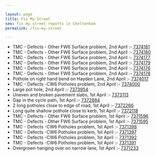 ```yaml
---

layout: page
title: Fix My Street
seo: fix my street reports in Cheltenham
permalink: /fix-my-street

---
```


<!-- fix_marker starts -->

- TMC - Defects - Other FW6  Surface problem, 2nd April :- [7374181](https://www.fixmystreet.com/report/7374181)
- TMC - Defects - Other FW6  Surface problem, 2nd April :- [7374180](https://www.fixmystreet.com/report/7374180)
- TMC - Defects - Other FW6  Surface problem, 2nd April :- [7374177](https://www.fixmystreet.com/report/7374177)
- TMC - Defects - Other FW6  Surface problem, 2nd April :- [7374179](https://www.fixmystreet.com/report/7374179)
- TMC - Defects - Other FW6  Surface problem, 2nd April :- [7374176](https://www.fixmystreet.com/report/7374176)
- TMC - Defects - Other FW6  Surface problem, 2nd April :- [7374178](https://www.fixmystreet.com/report/7374178)
- Pothole on right hand bend on Hayden Lane, 2nd April :- [7374017](https://www.fixmystreet.com/report/7374017)
- TMC - Defects -CW6 Potholes  problem, 2nd April :- [7374000](https://www.fixmystreet.com/report/7374000)
- Large pot hole, 2nd April :- [7373954](https://www.fixmystreet.com/report/7373954)
- Uneven and broken pavement slabs, 1st April :- [7373113](https://www.fixmystreet.com/report/7373113)
- Gap in the cycle path, 1st April :- [7372884](https://www.fixmystreet.com/report/7372884)
- 2 long potholes close to edge of road, 1st April :- [7372266](https://www.fixmystreet.com/report/7372266)
- Long quite shallow pothole close to kerb, 1st April :- [7372118](https://www.fixmystreet.com/report/7372118)
- TMC - Defects - Other FW6  Surface problem, 1st April :- [7371596](https://www.fixmystreet.com/report/7371596)
- TMC - Defects - Other FW6  Surface problem, 1st April :- [7371595](https://www.fixmystreet.com/report/7371595)
- TMC - Defects -CW6 Potholes  problem, 1st April :- [7371398](https://www.fixmystreet.com/report/7371398)
- TMC - Defects -CW6 Potholes  problem, 1st April :- [7371397](https://www.fixmystreet.com/report/7371397)
- TMC - Defects -CW6 Potholes  problem, 1st April :- [7371392](https://www.fixmystreet.com/report/7371392)
- TMC - Defects -CW6 Potholes  problem, 1st April :- [7371391](https://www.fixmystreet.com/report/7371391)
- Overgrown hanging over on narrow lane, 1st April :- [7371233](https://www.fixmystreet.com/report/7371233)

<!-- fix_marker ends -->